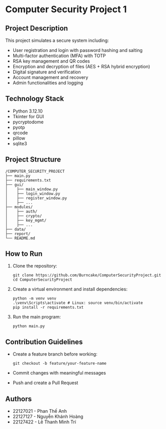 # Computer Security Project 1

## Project Description

This project simulates a secure system including:

* User registration and login with password hashing and salting
* Multi-factor authentication (MFA) with TOTP
* RSA key management and QR codes
* Encryption and decryption of files (AES + RSA hybrid encryption)
* Digital signature and verification
* Account management and recovery
* Admin functionalities and logging

## Technology Stack

* Python 3.12.10
* Tkinter for GUI
* pycryptodome
* pyotp
* qrcode
* pillow
* sqlite3

## Project Structure

```
/COMPUTER_SECURITY_PROJECT
├── main.py
├── requirements.txt
├── gui/
│    ├── main_window.py
│    ├── login_window.py
│    ├── register_window.py
│    ├── ...
├── modules/
│    ├── auth/
│    ├── crypto/
│    ├── key_mgmt/
│    ├── ...
├── data/
├── report/
└── README.md
```

## How to Run

1. Clone the repository:

   ```
   git clone https://github.com/Burncake/ComputerSecurityProject.git
   cd ComputerSecurityProject
   ```

2. Create a virtual environment and install dependencies:

   ```
   python -m venv venv
   .\venv\Scripts\activate # Linux: source venv/bin/activate
   pip install -r requirements.txt
   ```

3. Run the main program:

   ```
   python main.py
   ```

## Contribution Guidelines

* Create a feature branch before working:

  ```
  git checkout -b feature/your-feature-name
  ```
* Commit changes with meaningful messages
* Push and create a Pull Request

## Authors

* 22127021 - Phan Thế Anh
* 22127127 - Nguyễn Khánh Hoàng
* 22127422 - Lê Thanh Minh Trí
